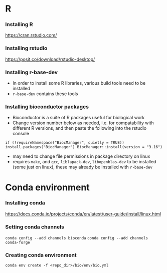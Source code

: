 # R
### Installing R
https://cran.rstudio.com/

### Installing rstudio
https://posit.co/download/rstudio-desktop/

### Installing r-base-dev
- In order to install some R libraries, various build tools need to be installed
- `r-base-dev` contains these tools

### Installing bioconductor packages
- Bioconductor is a suite of R packages useful for biological work
- Change version number below as needed, i.e. for compatability with different R versions, and 
  then paste the following into the rstudio console

`if (!requireNamespace("BiocManager", quietly = TRUE))
    install.packages("BiocManager")
BiocManager::install(version = "3.16")`
- may need to change file permissions in package directory on linux
- requires `make`, and `gcc`, `liblapack-dev`, `libopenblas-dev` to be installed (some just on linux), 
  these may already be installed with `r-base-dev`

# Conda environment
### Installing conda
https://docs.conda.io/projects/conda/en/latest/user-guide/install/linux.html

### Setting conda channels
`conda config --add channels bioconda`
`conda config --add channels conda-forge`

### Creating conda environment
`conda env create -f <repo_dir>/bio/env/bio.yml`

